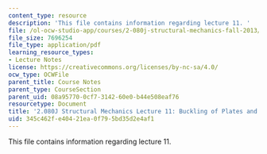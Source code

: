 ```yaml
---
content_type: resource
description: 'This file contains information regarding lecture 11. '
file: /ol-ocw-studio-app/courses/2-080j-structural-mechanics-fall-2013/345c462fe40421ea0f795bd35d2e4af1_MIT2_080JF13_Lecture11.pdf
file_size: 7696254
file_type: application/pdf
learning_resource_types:
- Lecture Notes
license: https://creativecommons.org/licenses/by-nc-sa/4.0/
ocw_type: OCWFile
parent_title: Course Notes
parent_type: CourseSection
parent_uid: 08a95770-0cf7-3142-60e0-b44e508eaf76
resourcetype: Document
title: '2.080J Structural Mechanics Lecture 11: Buckling of Plates and Sections'
uid: 345c462f-e404-21ea-0f79-5bd35d2e4af1
---
```

This file contains information regarding lecture 11. 